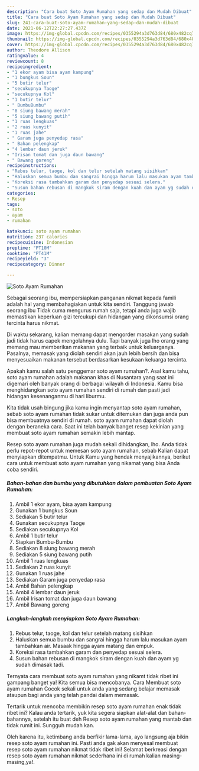 ```yaml
---
description: "Cara buat Soto Ayam Rumahan yang sedap dan Mudah Dibuat"
title: "Cara buat Soto Ayam Rumahan yang sedap dan Mudah Dibuat"
slug: 241-cara-buat-soto-ayam-rumahan-yang-sedap-dan-mudah-dibuat
date: 2021-06-12T22:27:27.437Z
image: https://img-global.cpcdn.com/recipes/0355294a3d763d84/680x482cq70/soto-ayam-rumahan-foto-resep-utama.jpg
thumbnail: https://img-global.cpcdn.com/recipes/0355294a3d763d84/680x482cq70/soto-ayam-rumahan-foto-resep-utama.jpg
cover: https://img-global.cpcdn.com/recipes/0355294a3d763d84/680x482cq70/soto-ayam-rumahan-foto-resep-utama.jpg
author: Theodore Allison
ratingvalue: 4
reviewcount: 8
recipeingredient:
- "1 ekor ayam bisa ayam kampung"
- "1 bungkus Soun"
- "5 butir telur"
- "secukupnya Taoge"
- "secukupnya Kol"
- "1 butir telur"
- " BumbuBumbu"
- "8 siung bawang merah"
- "5 siung bawang putih"
- "1 ruas lengkuas"
- "2 ruas kunyit"
- "1 ruas jahe"
- " Garam juga penyedap rasa"
- " Bahan pelengkap"
- "4 lembar daun jeruk"
- "Irisan tomat dan juga daun bawang"
- " Bawang goreng"
recipeinstructions:
- "Rebus telur, taoge, kol dan telur setelah matang sisihkan"
- "Haluskan semua bumbu dan sangrai hingga harum lalu masukan ayam tambahkan air. Masaak hingga ayam matang dan empuk."
- "Koreksi rasa tambahkan garam dan penyedap sesuai selera."
- "Susun bahan rebusan di mangkok siram dengan kuah dan ayam yg sudah dimasak tadi."
categories:
- Resep
tags:
- soto
- ayam
- rumahan

katakunci: soto ayam rumahan 
nutrition: 237 calories
recipecuisine: Indonesian
preptime: "PT10M"
cooktime: "PT41M"
recipeyield: "3"
recipecategory: Dinner

---
```



![Soto Ayam Rumahan](https://img-global.cpcdn.com/recipes/0355294a3d763d84/680x482cq70/soto-ayam-rumahan-foto-resep-utama.jpg)

Sebagai seorang ibu, mempersiapkan panganan nikmat kepada famili adalah hal yang membahagiakan untuk kita sendiri. Tanggung jawab seorang ibu Tidak cuma mengurus rumah saja, tetapi anda juga wajib memastikan keperluan gizi tercukupi dan hidangan yang dikonsumsi orang tercinta harus nikmat.

Di waktu  sekarang, kalian memang dapat mengorder masakan yang sudah jadi tidak harus capek mengolahnya dulu. Tapi banyak juga lho orang yang memang mau memberikan makanan yang terbaik untuk keluarganya. Pasalnya, memasak yang diolah sendiri akan jauh lebih bersih dan bisa menyesuaikan makanan tersebut berdasarkan kesukaan keluarga tercinta. 



Apakah kamu salah satu penggemar soto ayam rumahan?. Asal kamu tahu, soto ayam rumahan adalah makanan khas di Nusantara yang saat ini digemari oleh banyak orang di berbagai wilayah di Indonesia. Kamu bisa menghidangkan soto ayam rumahan sendiri di rumah dan pasti jadi hidangan kesenanganmu di hari liburmu.

Kita tidak usah bingung jika kamu ingin menyantap soto ayam rumahan, sebab soto ayam rumahan tidak sukar untuk ditemukan dan juga anda pun bisa membuatnya sendiri di rumah. soto ayam rumahan dapat diolah dengan beraneka cara. Saat ini telah banyak banget resep kekinian yang membuat soto ayam rumahan semakin lebih mantap.

Resep soto ayam rumahan juga mudah sekali dihidangkan, lho. Anda tidak perlu repot-repot untuk memesan soto ayam rumahan, sebab Kalian dapat menyiapkan ditempatmu. Untuk Kamu yang hendak menyajikannya, berikut cara untuk membuat soto ayam rumahan yang nikamat yang bisa Anda coba sendiri.

<!--inarticleads1-->

##### Bahan-bahan dan bumbu yang dibutuhkan dalam pembuatan Soto Ayam Rumahan:

1. Ambil 1 ekor ayam, bisa ayam kampung
1. Gunakan 1 bungkus Soun
1. Sediakan 5 butir telur
1. Gunakan secukupnya Taoge
1. Sediakan secukupnya Kol
1. Ambil 1 butir telur
1. Siapkan  Bumbu-Bumbu
1. Sediakan 8 siung bawang merah
1. Sediakan 5 siung bawang putih
1. Ambil 1 ruas lengkuas
1. Sediakan 2 ruas kunyit
1. Gunakan 1 ruas jahe
1. Sediakan  Garam juga penyedap rasa
1. Ambil  Bahan pelengkap
1. Ambil 4 lembar daun jeruk
1. Ambil Irisan tomat dan juga daun bawang
1. Ambil  Bawang goreng




<!--inarticleads2-->

##### Langkah-langkah menyiapkan Soto Ayam Rumahan:

1. Rebus telur, taoge, kol dan telur setelah matang sisihkan
1. Haluskan semua bumbu dan sangrai hingga harum lalu masukan ayam tambahkan air. Masaak hingga ayam matang dan empuk.
1. Koreksi rasa tambahkan garam dan penyedap sesuai selera.
1. Susun bahan rebusan di mangkok siram dengan kuah dan ayam yg sudah dimasak tadi.




Ternyata cara membuat soto ayam rumahan yang nikamt tidak ribet ini gampang banget ya! Kita semua bisa mencobanya. Cara Membuat soto ayam rumahan Cocok sekali untuk anda yang sedang belajar memasak ataupun bagi anda yang telah pandai dalam memasak.

Tertarik untuk mencoba membikin resep soto ayam rumahan enak tidak ribet ini? Kalau anda tertarik, yuk kita segera siapkan alat-alat dan bahan-bahannya, setelah itu buat deh Resep soto ayam rumahan yang mantab dan tidak rumit ini. Sungguh mudah kan. 

Oleh karena itu, ketimbang anda berfikir lama-lama, ayo langsung aja bikin resep soto ayam rumahan ini. Pasti anda gak akan menyesal membuat resep soto ayam rumahan nikmat tidak ribet ini! Selamat berkreasi dengan resep soto ayam rumahan nikmat sederhana ini di rumah kalian masing-masing,ya!.

